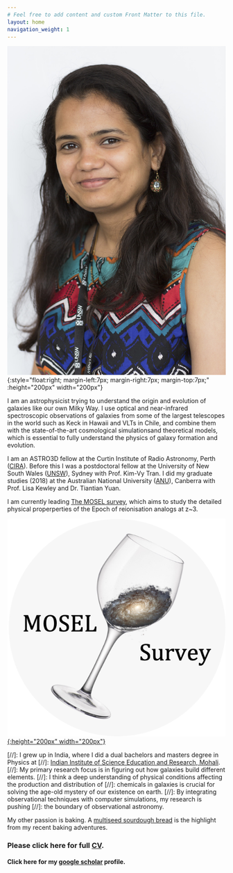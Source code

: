 ```yaml
---
# Feel free to add content and custom Front Matter to this file.
layout: home
navigation_weight: 1
---
```


![Some Title](/images/profile01.jpg){:style="float:right;  margin-left:7px; margin-right:7px; margin-top:7px;" :height="200px" width="200px"}

I am an astrophysicist trying to understand the origin and evolution of 
galaxies like our own Milky Way. I use optical and near-infrared spectroscopic observations of galaxies 
from some of the largest telescopes in the world such as Keck in Hawaii and VLTs in Chile, 
and combine them with the state-of-the-art cosmological simulationsand theoretical models, which is 
essential to fully understand the physics of galaxy formation and evolution.

I am an ASTRO3D fellow at the Curtin Institute of Radio Astronomy, Perth ([CIRA](https://staffportal.curtin.edu.au/staff/profile/view/anshu-gupta-55ba041d/)). Before this I was a postdoctoral fellow at the University of New South Wales ([UNSW](https://www.physics.unsw.edu.au/staff/anshu-gupta)), Sydney with Prof. Kim-Vy Tran. 
I did my graduate studies (2018) at the Australian National University ([ANU](https://anu.edu.au/)), Canberra with Prof. Lisa Kewley and Dr. Tiantian Yuan. 

I am currently leading [The MOSEL survey](https://sites.google.com/view/moselsurvey/home), which aims to study the detailed physical properperties of the Epoch of reionisation analogs at z~3.

[![MOSEL ](/images/mosel_logo.png){:height="200px" width="200px"} ](https://sites.google.com/view/moselsurvey/home)




[//]:  I grew up in India, where I did a dual bachelors and masters degree in Physics at
[//]:  [Indian Institute of Science Education and Research, Mohali](http://www.iisermohali.ac.in/).  
[//]:  My primary research focus is in figuring out how galaxies build different elements. 
[//]:  I think a deep understanding of physical conditions affecting the production and distribution of 
[//]:  chemicals in galaxies is crucial for solving the age-old mystery of our existence on earth. 
[//]:  By integrating observational techniques with computer simulations, my research is pushing
[//]:  the boundary of observational astronomy.

My other passion is baking. A [multiseed sourdough bread](https://anshu02gupta.github.io/hobbies/) is the highlight 
from my recent baking adventures.   


### Please click here for full [CV](../agupta.pdf).
#### Click here for my [google scholar](https://scholar.google.com/citations?user=-XkpmPwAAAAJ&hl=en) profile. 
